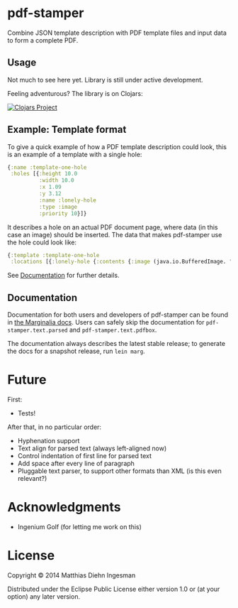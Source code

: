# pdf-stamper

Combine JSON template description with PDF template files and input data to
form a complete PDF.

## Usage

Not much to see here yet. Library is still under active development.

Feeling adventurous? The library is on Clojars:

[![Clojars Project](http://clojars.org/pdf-stamper/latest-version.svg)](http://clojars.org/pdf-stamper)

## Example: Template format

To give a quick example of how a PDF template description could look, this is an example of a template with a single hole:

```clojure
{:name :template-one-hole
 :holes [{:height 10.0
          :width 10.0
          :x 1.09
          :y 3.12
          :name :lonely-hole
          :type :image
          :priority 10}]}
```

It describes a hole on an actual PDF document page, where data (in this case an image) should be inserted. The data that
makes pdf-stamper use the hole could look like:

```clojure
{:template :template-one-hole
 :locations [{:lonely-hole {:contents {:image (java.io.BufferedImage. "an-image.jpg")}}}]}
```

See [Documentation](#documentation) for further details.

## Documentation

Documentation for both users and developers of pdf-stamper can be found in [the Marginalia docs](https://mdiin.github.io/pdf-stamper).
Users can safely skip the documentation for `pdf-stamper.text.parsed` and `pdf-stamper.text.pdfbox`.

The documentation always describes the latest stable release; to generate the docs for a snapshot release, run `lein marg`.

# Future

First:

- Tests!

After that, in no particular order:

- Hyphenation support
- Text align for parsed text (always left-aligned now)
- Control indentation of first line for parsed text
- Add space after every line of paragraph
- Pluggable text parser, to support other formats than XML (is this even relevant?)

# Acknowledgments

- Ingenium Golf (for letting me work on this)

# License

Copyright © 2014 Matthias Diehn Ingesman

Distributed under the Eclipse Public License either version 1.0 or (at
your option) any later version.
